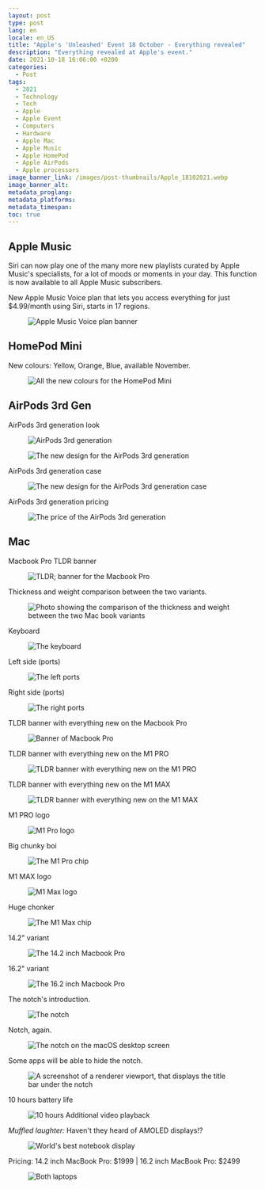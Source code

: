 ```yaml
---
layout: post
type: post
lang: en
locale: en_US
title: "Apple's 'Unleashed' Event 18 October - Everything revealed"
description: "Everything revealed at Apple's event."
date: 2021-10-18 16:06:00 +0200
categories:
  - Post
tags:
  - 2021
  - Technology
  - Tech
  - Apple
  - Apple Event
  - Computers
  - Hardware
  - Apple Mac
  - Apple Music
  - Apple HomePod
  - Apple AirPods
  - Apple processors
image_banner_link: /images/post-thumbnails/Apple_18102021.webp
image_banner_alt: 
metadata_proglang:
metadata_platforms:
metadata_timespan:
toc: true
---
```


## Apple Music
Siri can now play one of the many more new playlists curated by Apple Music's specialists, for a lot of moods or moments in your day. This function is now available to all Apple Music subscribers.

New Apple Music Voice plan that lets you access everything for just $4.99/month using Siri, starts in 17 regions.

<figure class="image-frame">
  <img class="post-image-size" src="{{ site.baseurl }}/images/post-media/apple-unleashed-2021/am-voicepl.webp" alt="Apple Music Voice plan banner" title="Apple Music Voice plan banner">
  <div class="image-frame-buttons">
    <a class="image-frame-button rem1 bold grotesk" href="{{ site.baseurl }}/images/post-media/apple-unleashed-2021/am-voicepl.webp" title="Maximize the image"><i data-lucide="maximize"></i></a>
    <a class="image-frame-button rem1 bold grotesk" href="https://raw.githubusercontent.com/alextecplayz/alexhowell2a.github.io/master/assets/images/apple/aapl-18-oct-21/am-voicepl.png" title="Full resolution image"><i data-lucide="image-upscale"></i></a>
  </div>
</figure>

## HomePod Mini
New colours: Yellow, Orange, Blue, available November.

<figure class="image-frame">
  <img class="post-image-size" src="{{ site.baseurl }}/images/post-media/apple-unleashed-2021/homepodmini-newcols.webp" alt="All the new colours for the HomePod Mini" title="All the new colours for the HomePod Mini">
  <div class="image-frame-buttons">
    <a class="image-frame-button rem1 bold grotesk" href="{{ site.baseurl }}/images/post-media/apple-unleashed-2021/homepodmini-newcols.webp" title="Maximize the image"><i data-lucide="maximize"></i></a>
    <a class="image-frame-button rem1 bold grotesk" href="https://raw.githubusercontent.com/alextecplayz/alexhowell2a.github.io/master/assets/images/apple/aapl-18-oct-21/homepodmini-newcols.png" title="Full resolution image"><i data-lucide="image-upscale"></i></a>
  </div>
</figure>

## AirPods 3rd Gen
AirPods 3rd generation look

<figure class="image-frame">
  <img class="post-image-size" src="{{ site.baseurl }}/images/post-media/apple-unleashed-2021/3rdgen-airpods.webp" alt="AirPods 3rd generation" title="AirPods 3rd generation">
  <div class="image-frame-buttons">
    <a class="image-frame-button rem1 bold grotesk" href="{{ site.baseurl }}/images/post-media/apple-unleashed-2021/3rdgen-airpods.webp" title="Maximize the image"><i data-lucide="maximize"></i></a>
    <a class="image-frame-button rem1 bold grotesk" href="https://raw.githubusercontent.com/alextecplayz/alexhowell2a.github.io/master/assets/images/apple/aapl-18-oct-21/3rdgen-airpods.png" title="Full resolution image"><i data-lucide="image-upscale"></i></a>
  </div>
</figure>

<figure class="image-frame">
  <img class="post-image-size" src="{{ site.baseurl }}/images/post-media/apple-unleashed-2021/ap-3rdgen.webp" alt="The new design for the AirPods 3rd generation" title="The new design for the AirPods 3rd generation">
  <div class="image-frame-buttons">
    <a class="image-frame-button rem1 bold grotesk" href="{{ site.baseurl }}/images/post-media/apple-unleashed-2021/ap-3rdgen.webp" title="Maximize the image"><i data-lucide="maximize"></i></a>
    <a class="image-frame-button rem1 bold grotesk" href="https://raw.githubusercontent.com/alextecplayz/alexhowell2a.github.io/master/assets/images/apple/aapl-18-oct-21/ap-3rdgen.png" title="Full resolution image"><i data-lucide="image-upscale"></i></a>
  </div>
</figure>

AirPods 3rd generation case

<figure class="image-frame">
  <img class="post-image-size" src="{{ site.baseurl }}/images/post-media/apple-unleashed-2021/ap-case.webp" alt="The new design for the AirPods 3rd generation case" title="The new design for the AirPods 3rd generation case">
  <div class="image-frame-buttons">
    <a class="image-frame-button rem1 bold grotesk" href="{{ site.baseurl }}/images/post-media/apple-unleashed-2021/ap-case.webp" title="Maximize the image"><i data-lucide="maximize"></i></a>
    <a class="image-frame-button rem1 bold grotesk" href="https://raw.githubusercontent.com/alextecplayz/alexhowell2a.github.io/master/assets/images/apple/aapl-18-oct-21/ap-case.png" title="Full resolution image"><i data-lucide="image-upscale"></i></a>
  </div>
</figure>

AirPods 3rd generation pricing

<figure class="image-frame">
  <img class="post-image-size" src="{{ site.baseurl }}/images/post-media/apple-unleashed-2021/3rdpods-price.webp" alt="The price of the AirPods 3rd generation" title="The price of the AirPods 3rd generation">
  <div class="image-frame-buttons">
    <a class="image-frame-button rem1 bold grotesk" href="{{ site.baseurl }}/images/post-media/apple-unleashed-2021/3rdpods-price.webp" title="Maximize the image"><i data-lucide="maximize"></i></a>
    <a class="image-frame-button rem1 bold grotesk" href="https://raw.githubusercontent.com/alextecplayz/alexhowell2a.github.io/master/assets/images/apple/aapl-18-oct-21/3rdpods-price.png" title="Full resolution image"><i data-lucide="image-upscale"></i></a>
  </div>
</figure>

## Mac
Macbook Pro TLDR banner

<figure class="image-frame">
  <img class="post-image-size" src="{{ site.baseurl }}/images/post-media/apple-unleashed-2021/mbp-banner.webp" alt="TLDR; banner for the Macbook Pro" title="TLDR; banner for the Macbook Pro">
  <div class="image-frame-buttons">
    <a class="image-frame-button rem1 bold grotesk" href="{{ site.baseurl }}/images/post-media/apple-unleashed-2021/mbp-banner.webp" title="Maximize the image"><i data-lucide="maximize"></i></a>
    <a class="image-frame-button rem1 bold grotesk" href="https://raw.githubusercontent.com/alextecplayz/alexhowell2a.github.io/master/assets/images/apple/aapl-18-oct-21/mbp-banner.png" title="Full resolution image"><i data-lucide="image-upscale"></i></a>
  </div>
</figure>

Thickness and weight comparison between the two variants.

<figure class="image-frame">
  <img class="post-image-size" src="{{ site.baseurl }}/images/post-media/apple-unleashed-2021/mbp-thickness.webp" alt="Photo showing the comparison of the thickness and weight between the two Mac book variants" title="Photo showing the comparison of the thickness and weight between the two Mac book variants">
  <div class="image-frame-buttons">
    <a class="image-frame-button rem1 bold grotesk" href="{{ site.baseurl }}/images/post-media/apple-unleashed-2021/mbp-thickness.webp" title="Maximize the image"><i data-lucide="maximize"></i></a>
    <a class="image-frame-button rem1 bold grotesk" href="https://raw.githubusercontent.com/alextecplayz/alexhowell2a.github.io/master/assets/images/apple/aapl-18-oct-21/mbp-thickness.png" title="Full resolution image"><i data-lucide="image-upscale"></i></a>
  </div>
</figure>

Keyboard

<figure class="image-frame">
  <img class="post-image-size" src="{{ site.baseurl }}/images/post-media/apple-unleashed-2021/mbp-kb.webp" alt="The keyboard" title="The keyboard">
  <div class="image-frame-buttons">
    <a class="image-frame-button rem1 bold grotesk" href="{{ site.baseurl }}/images/post-media/apple-unleashed-2021/mbp-kb.webp" title="Maximize the image"><i data-lucide="maximize"></i></a>
    <a class="image-frame-button rem1 bold grotesk" href="https://raw.githubusercontent.com/alextecplayz/alexhowell2a.github.io/master/assets/images/apple/aapl-18-oct-21/mbp-kb.png" title="Full resolution image"><i data-lucide="image-upscale"></i></a>
  </div>
</figure>

Left side (ports)

<figure class="image-frame">
  <img class="post-image-size" src="{{ site.baseurl }}/images/post-media/apple-unleashed-2021/mbp-leftports.webp" alt="The left ports" title="The left ports">
  <div class="image-frame-buttons">
    <a class="image-frame-button rem1 bold grotesk" href="{{ site.baseurl }}/images/post-media/apple-unleashed-2021/mbp-leftports.webp" title="Maximize the image"><i data-lucide="maximize"></i></a>
    <a class="image-frame-button rem1 bold grotesk" href="https://raw.githubusercontent.com/alextecplayz/alexhowell2a.github.io/master/assets/images/apple/aapl-18-oct-21/mbp-leftports.png" title="Full resolution image"><i data-lucide="image-upscale"></i></a>
  </div>
</figure>

Right side (ports)

<figure class="image-frame">
  <img class="post-image-size" src="{{ site.baseurl }}/images/post-media/apple-unleashed-2021/mbp-rightports.webp" alt="The right ports" title="The right ports">
  <div class="image-frame-buttons">
    <a class="image-frame-button rem1 bold grotesk" href="{{ site.baseurl }}/images/post-media/apple-unleashed-2021/mbp-rightports.webp" title="Maximize the image"><i data-lucide="maximize"></i></a>
    <a class="image-frame-button rem1 bold grotesk" href="https://raw.githubusercontent.com/alextecplayz/alexhowell2a.github.io/master/assets/images/apple/aapl-18-oct-21/mbp-rightports.png" title="Full resolution image"><i data-lucide="image-upscale"></i></a>
  </div>
</figure>

TLDR banner with everything new on the Macbook Pro

<figure class="image-frame">
  <img class="post-image-size" src="{{ site.baseurl }}/images/post-media/apple-unleashed-2021/mbp-banner.webp" alt="Banner of Macbook Pro" title="Banner of Macbook Pro">
  <div class="image-frame-buttons">
    <a class="image-frame-button rem1 bold grotesk" href="{{ site.baseurl }}/images/post-media/apple-unleashed-2021/mbp-banner.webp" title="Maximize the image"><i data-lucide="maximize"></i></a>
    <a class="image-frame-button rem1 bold grotesk" href="https://raw.githubusercontent.com/alextecplayz/alexhowell2a.github.io/master/assets/images/apple/aapl-18-oct-21/mbp-banner.png" title="Full resolution image"><i data-lucide="image-upscale"></i></a>
  </div>
</figure>

TLDR banner with everything new on the M1 PRO

<figure class="image-frame">
  <img class="post-image-size" src="{{ site.baseurl }}/images/post-media/apple-unleashed-2021/m1pro-table.webp" alt="TLDR banner with everything new on the M1 PRO" title="TLDR banner with everything new on the M1 PRO">
  <div class="image-frame-buttons">
    <a class="image-frame-button rem1 bold grotesk" href="{{ site.baseurl }}/images/post-media/apple-unleashed-2021/m1pro-table.webp" title="Maximize the image"><i data-lucide="maximize"></i></a>
    <a class="image-frame-button rem1 bold grotesk" href="https://raw.githubusercontent.com/alextecplayz/alexhowell2a.github.io/master/assets/images/apple/aapl-18-oct-21/m1pro-table.png" title="Full resolution image"><i data-lucide="image-upscale"></i></a>
  </div>
</figure>

TLDR banner with everything new on the M1 MAX

<figure class="image-frame">
  <img class="post-image-size" src="{{ site.baseurl }}/images/post-media/apple-unleashed-2021/m1max-table.webp" alt="TLDR banner with everything new on the M1 MAX" title="TLDR banner with everything new on the M1 MAX">
  <div class="image-frame-buttons">
    <a class="image-frame-button rem1 bold grotesk" href="{{ site.baseurl }}/images/post-media/apple-unleashed-2021/m1max-table.webp" title="Maximize the image"><i data-lucide="maximize"></i></a>
    <a class="image-frame-button rem1 bold grotesk" href="https://raw.githubusercontent.com/alextecplayz/alexhowell2a.github.io/master/assets/images/apple/aapl-18-oct-21/m1max-table.png" title="Full resolution image"><i data-lucide="image-upscale"></i></a>
  </div>
</figure>

M1 PRO logo

<figure class="image-frame">
  <img class="post-image-size" src="{{ site.baseurl }}/images/post-media/apple-unleashed-2021/mbp-m1pro-logo.webp" alt="M1 Pro logo" title="M1 Pro logo">
  <div class="image-frame-buttons">
    <a class="image-frame-button rem1 bold grotesk" href="{{ site.baseurl }}/images/post-media/apple-unleashed-2021/mbp-m1pro-logo.webp" title="Maximize the image"><i data-lucide="maximize"></i></a>
    <a class="image-frame-button rem1 bold grotesk" href="https://raw.githubusercontent.com/alextecplayz/alexhowell2a.github.io/master/assets/images/apple/aapl-18-oct-21/mbp-m1pro-logo.png" title="Full resolution image"><i data-lucide="image-upscale"></i></a>
  </div>
</figure>

Big chunky boi

<figure class="image-frame">
  <img class="post-image-size" src="{{ site.baseurl }}/images/post-media/apple-unleashed-2021/mbp-m1pro.webp" alt="The M1 Pro chip" title="The M1 Pro chip">
  <div class="image-frame-buttons">
    <a class="image-frame-button rem1 bold grotesk" href="{{ site.baseurl }}/images/post-media/apple-unleashed-2021/mbp-m1pro.webp" title="Maximize the image"><i data-lucide="maximize"></i></a>
    <a class="image-frame-button rem1 bold grotesk" href="https://raw.githubusercontent.com/alextecplayz/alexhowell2a.github.io/master/assets/images/apple/aapl-18-oct-21/mbp-m1pro.png" title="Full resolution image"><i data-lucide="image-upscale"></i></a>
  </div>
</figure>

M1 MAX logo

<figure class="image-frame">
  <img class="post-image-size" src="{{ site.baseurl }}/images/post-media/apple-unleashed-2021/mbp-m1max-logo.webp" alt="M1 Max logo" title="M1 Max logo">
  <div class="image-frame-buttons">
    <a class="image-frame-button rem1 bold grotesk" href="{{ site.baseurl }}/images/post-media/apple-unleashed-2021/mbp-m1max-logo.webp" title="Maximize the image"><i data-lucide="maximize"></i></a>
    <a class="image-frame-button rem1 bold grotesk" href="https://raw.githubusercontent.com/alextecplayz/alexhowell2a.github.io/master/assets/images/apple/aapl-18-oct-21/mbp-m1max-logo.png" title="Full resolution image"><i data-lucide="image-upscale"></i></a>
  </div>
</figure>

Huge chonker

<figure class="image-frame">
  <img class="post-image-size" src="{{ site.baseurl }}/images/post-media/apple-unleashed-2021/mbp-m1max.webp" alt="The M1 Max chip" title="The M1 Max chip">
  <div class="image-frame-buttons">
    <a class="image-frame-button rem1 bold grotesk" href="{{ site.baseurl }}/images/post-media/apple-unleashed-2021/mbp-m1max.webp" title="Maximize the image"><i data-lucide="maximize"></i></a>
    <a class="image-frame-button rem1 bold grotesk" href="https://raw.githubusercontent.com/alextecplayz/alexhowell2a.github.io/master/assets/images/apple/aapl-18-oct-21/mbp-m1max.png" title="Full resolution image"><i data-lucide="image-upscale"></i></a>
  </div>
</figure>

14.2" variant

<figure class="image-frame">
  <img class="post-image-size" src="{{ site.baseurl }}/images/post-media/apple-unleashed-2021/mbp-142i.webp" alt="The 14.2 inch Macbook Pro" title="The 14.2 inch Macbook Pro">
  <div class="image-frame-buttons">
    <a class="image-frame-button rem1 bold grotesk" href="{{ site.baseurl }}/images/post-media/apple-unleashed-2021/mbp-142i.webp" title="Maximize the image"><i data-lucide="maximize"></i></a>
    <a class="image-frame-button rem1 bold grotesk" href="https://raw.githubusercontent.com/alextecplayz/alexhowell2a.github.io/master/assets/images/apple/aapl-18-oct-21/mbp-142i.png" title="Full resolution image"><i data-lucide="image-upscale"></i></a>
  </div>
</figure>

16.2" variant

<figure class="image-frame">
  <img class="post-image-size" src="{{ site.baseurl }}/images/post-media/apple-unleashed-2021/mbp-162i.webp" alt="The 16.2 inch Macbook Pro" title="The 16.2 inch Macbook Pro">
  <div class="image-frame-buttons">
    <a class="image-frame-button rem1 bold grotesk" href="{{ site.baseurl }}/images/post-media/apple-unleashed-2021/mbp-162i.webp" title="Maximize the image"><i data-lucide="maximize"></i></a>
    <a class="image-frame-button rem1 bold grotesk" href="https://raw.githubusercontent.com/alextecplayz/alexhowell2a.github.io/master/assets/images/apple/aapl-18-oct-21/mbp-162i.png" title="Full resolution image"><i data-lucide="image-upscale"></i></a>
  </div>
</figure>

The notch's introduction.

<figure class="image-frame">
  <img class="post-image-size" src="{{ site.baseurl }}/images/post-media/apple-unleashed-2021/mbp-notch.webp" alt="The notch" title="The notch">
  <div class="image-frame-buttons">
    <a class="image-frame-button rem1 bold grotesk" href="{{ site.baseurl }}/images/post-media/apple-unleashed-2021/mbp-notch.webp" title="Maximize the image"><i data-lucide="maximize"></i></a>
    <a class="image-frame-button rem1 bold grotesk" href="https://raw.githubusercontent.com/alextecplayz/alexhowell2a.github.io/master/assets/images/apple/aapl-18-oct-21/mbp-notch.png" title="Full resolution image"><i data-lucide="image-upscale"></i></a>
  </div>
</figure>

Notch, again.

<figure class="image-frame">
  <img class="post-image-size" src="{{ site.baseurl }}/images/post-media/apple-unleashed-2021/MacbookPro-Notch.webp" alt="The notch on the macOS desktop screen" title="The notch on the macOS desktop screen">
  <div class="image-frame-buttons">
    <a class="image-frame-button rem1 bold grotesk" href="{{ site.baseurl }}/images/post-media/apple-unleashed-2021/MacbookPro-Notch.webp" title="Maximize the image"><i data-lucide="maximize"></i></a>
    <a class="image-frame-button rem1 bold grotesk" href="https://raw.githubusercontent.com/alextecplayz/alexhowell2a.github.io/master/assets/images/apple/aapl-18-oct-21/MacbookPro-Notch.png" title="Full resolution image"><i data-lucide="image-upscale"></i></a>
  </div>
</figure>

Some apps will be able to hide the notch.

<figure class="image-frame">
  <img class="post-image-size" src="{{ site.baseurl }}/images/post-media/apple-unleashed-2021/mbp-editor.webp" alt="A screenshot of a renderer viewport, that displays the title bar under the notch" title="A screenshot of a renderer viewport, that displays the title bar under the notch">
  <div class="image-frame-buttons">
    <a class="image-frame-button rem1 bold grotesk" href="{{ site.baseurl }}/images/post-media/apple-unleashed-2021/mbp-editor.webp" title="Maximize the image"><i data-lucide="maximize"></i></a>
    <a class="image-frame-button rem1 bold grotesk" href="https://raw.githubusercontent.com/alextecplayz/alexhowell2a.github.io/master/assets/images/apple/aapl-18-oct-21/mbp-editor.png" title="Full resolution image"><i data-lucide="image-upscale"></i></a>
  </div>
</figure>

10 hours battery life

<figure class="image-frame">
  <img class="post-image-size" src="{{ site.baseurl }}/images/post-media/apple-unleashed-2021/mbp-10hrs.webp" alt="10 hours Additional video playback" title="10 hours Additional video playback">
  <div class="image-frame-buttons">
    <a class="image-frame-button rem1 bold grotesk" href="{{ site.baseurl }}/images/post-media/apple-unleashed-2021/mbp-10hrs.webp" title="Maximize the image"><i data-lucide="maximize"></i></a>
    <a class="image-frame-button rem1 bold grotesk" href="https://raw.githubusercontent.com/alextecplayz/alexhowell2a.github.io/master/assets/images/apple/aapl-18-oct-21/mbp-10hrs.png" title="Full resolution image"><i data-lucide="image-upscale"></i></a>
  </div>
</figure>

*Muffled laughter:* Haven't they heard of AMOLED displays!?

<figure class="image-frame">
  <img class="post-image-size" src="{{ site.baseurl }}/images/post-media/apple-unleashed-2021/mbp-bestdisplay.webp" alt="World's best notebook display" title="World's best notebook display">
  <div class="image-frame-buttons">
    <a class="image-frame-button rem1 bold grotesk" href="{{ site.baseurl }}/images/post-media/apple-unleashed-2021/mbp-bestdisplay.webp" title="Maximize the image"><i data-lucide="maximize"></i></a>
    <a class="image-frame-button rem1 bold grotesk" href="https://raw.githubusercontent.com/alextecplayz/alexhowell2a.github.io/master/assets/images/apple/aapl-18-oct-21/mbp-bestdisplay.png" title="Full resolution image"><i data-lucide="image-upscale"></i></a>
  </div>
</figure>

Pricing: 14.2 inch MacBook Pro: $1999 | 16.2 inch MacBook Pro: $2499

<figure class="image-frame">
  <img class="post-image-size" src="{{ site.baseurl }}/images/post-media/apple-unleashed-2021/mbp-vars.webp" alt="Both laptops" title="Both laptops">
  <div class="image-frame-buttons">
    <a class="image-frame-button rem1 bold grotesk" href="{{ site.baseurl }}/images/post-media/apple-unleashed-2021/mbp-vars.webp" title="Maximize the image"><i data-lucide="maximize"></i></a>
    <a class="image-frame-button rem1 bold grotesk" href="https://raw.githubusercontent.com/alextecplayz/alexhowell2a.github.io/master/assets/images/apple/aapl-18-oct-21/mbp-vars.png" title="Full resolution image"><i data-lucide="image-upscale"></i></a>
  </div>
</figure>
